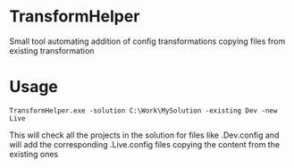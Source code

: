 # TransformHelper
Small tool automating addition of config transformations copying files from existing transformation

# Usage
```
TransformHelper.exe -solution C:\Work\MySolution -existing Dev -new Live
```
This will check all the projects in the solution for files like <fileName>.Dev.config and will add the corresponding <fileName>.Live.config files copying the content from the existing ones
